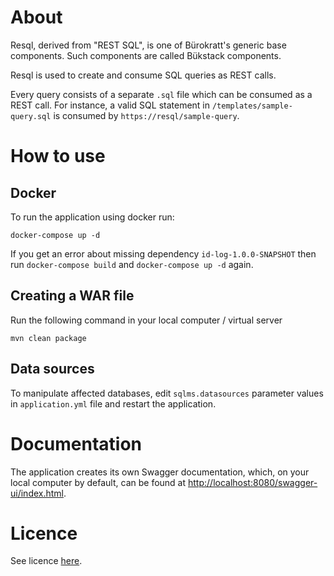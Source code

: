 # About

Resql, derived from "REST SQL", is one of Bürokratt's generic base components. Such components are called Bükstack components.

Resql is used to create and consume SQL queries as REST calls.

Every query consists of a separate `.sql` file which can be consumed as a REST call. For instance, a valid SQL statement in `/templates/sample-query.sql` is consumed by `https://resql/sample-query`.

# How to use 

## Docker

To run the application using docker run:

```
docker-compose up -d
```

If you get an error about missing dependency `id-log-1.0.0-SNAPSHOT` then run `docker-compose build` and `docker-compose up -d` again.

## Creating a WAR file
Run the following command in your local computer / virtual server

```mvn clean package```

## Data sources
To manipulate affected databases, edit `sqlms.datasources` parameter values in `application.yml` file and restart the application.

# Documentation

The application creates its own Swagger documentation, which, on your local computer by default, can be found at [http://localhost:8080/swagger-ui/index.html](http://localhost:8080/swagger-ui/index.html).


# Licence

See licence [here](LICENCE.md).
